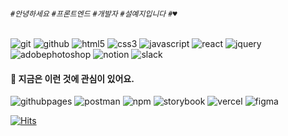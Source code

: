 <!--
**s2yeji/s2yeji** is a ✨ _special_ ✨ repository because its `README.md` (this file) appears on your GitHub profile.

Here are some ideas to get you started:

- 🔭 I’m currently working on ...
- 🌱 I’m currently learning ...
- 👯 I’m looking to collaborate on ...
- 🤔 I’m looking for help with ...
- 💬 Ask me about ...
- 📫 How to reach me: ...
- 😄 Pronouns: ...
- ⚡ Fun fact: ...
-->

<!-- Header -->
<!-- 짧은 인사말 혹은 소개 -->
###### `#안녕하세요` `#프론트엔드` `#개발자` `#설예지입니다` `#♥`
<!-- 
안녕하세요 프론트엔드 개발자 설예지입니다.
- 개발자이자 디자인과 기획에도 관심이 많습니다.
- 유아이유엑스 개선을 통한 사용자 겅혐의 만족도 높이는 것이 목표입니다.
- 디자인 시스템과 티디디 등을 통해 효율적이고 안정적인 개발을 지향합니다.
-->

<!-- Body -->
<!-- badge -->
<!-- 
https://simpleicons.org/ 
![로고명](https://img.shields.io/badge/로고명-222222.svg?&style=for-the-badge&logo=로고명&logoColor=로고색상이름)
-->
<!-- #### 능숙한 것 -->
<!-- 
과정 상에서 배운 것, 포트폴리오에 포함된 것
-->
<!-- ![nextdotjs](https://img.shields.io/badge/nextdotjs-000000.svg?&style=for-the-badge&logo=nextdotjs&logoColor=white)
![Tailwind CSS](https://img.shields.io/badge/tailwindcss-06B6D4.svg?&style=for-the-badge&logo=tailwindcss&logoColor=white)
![Bootstrap](https://img.shields.io/badge/bootstrap-7952B3.svg?&style=for-the-badge&logo=bootstrap&logoColor=white) -->
![git](https://img.shields.io/badge/git-222222.svg?&style=for-the-badge&logo=git&logoColor=ffffff)
![github](https://img.shields.io/badge/github-222222.svg?&style=for-the-badge&logo=github&logoColor=ffffff)
![html5](https://img.shields.io/badge/html5-222222.svg?&style=for-the-badge&logo=html5&logoColor=ffffff)
![css3](https://img.shields.io/badge/css3-222222.svg?&style=for-the-badge&logo=css3&logoColor=ffffff)
![javascript](https://img.shields.io/badge/javascript-222222.svg?&style=for-the-badge&logo=javascript&logoColor=ffffff)
![react](https://img.shields.io/badge/react-222222.svg?&style=for-the-badge&logo=react&logoColor=white)
![jquery](https://img.shields.io/badge/jquery-222222.svg?&style=for-the-badge&logo=jquery&logoColor=ffffff)
![adobephotoshop](https://img.shields.io/badge/photoshop-222222.svg?&style=for-the-badge&logo=adobephotoshop&logoColor=ffffff)
![notion](https://img.shields.io/badge/notion-222222.svg?&style=for-the-badge&logo=notion&logoColor=ffffff)
![slack](https://img.shields.io/badge/slack-222222.svg?&style=for-the-badge&logo=slack&logoColor=white) 

#### 🐣 지금은 이런 것에 관심이 있어요.
<!-- 
개념질문이나 어려운 질문이 들어오면 대답하기 어려운 거나,
아직 배우고 있는 것,
혹은 배우고 싶은 것
-->
![githubpages](https://img.shields.io/badge/githubpages-222222.svg?&style=for-the-badge&logo=githubpages&logoColor=white)
![postman](https://img.shields.io/badge/postman-222222.svg?&style=for-the-badge&logo=postman&logoColor=white)
![npm](https://img.shields.io/badge/npm-222222.svg?&style=for-the-badge&logo=npm&logoColor=white)
![storybook](https://img.shields.io/badge/storybook-222222.svg?&style=for-the-badge&logo=storybook&logoColor=white)
![vercel](https://img.shields.io/badge/vercel-222222.svg?&style=for-the-badge&logo=vercel&logoColor=white) 
![figma](https://img.shields.io/badge/figma-222222.svg?&style=for-the-badge&logo=figma&logoColor=white) 

<!-- #### 📂 포트폴리오
|프로젝트명|맡은 역할|GitHub 주소|스크린샷|
|-|-|-|-|
|제일 잘한 거(파이널 프로젝트 정도)|프론트엔드|gitHub 주소|스크린샷| 
|새로운 기술 반영된 거|프론트엔드|gitHub 주소|스크린샷|
|무난한 사이드 프로젝트<br>(여행, 맛집, 쇼핑몰, 블로그, ...)|프론트엔드|gitHub 주소|스크린샷| -->

[![Hits](https://hits.seeyoufarm.com/api/count/incr/badge.svg?url=https%3A%2F%2Fgithub.com%2Fs2yeji&count_bg=%23333333&title_bg=%232997FF&icon=&icon_color=%23E7E7E7&title=hits&edge_flat=false)](https://hits.seeyoufarm.com)